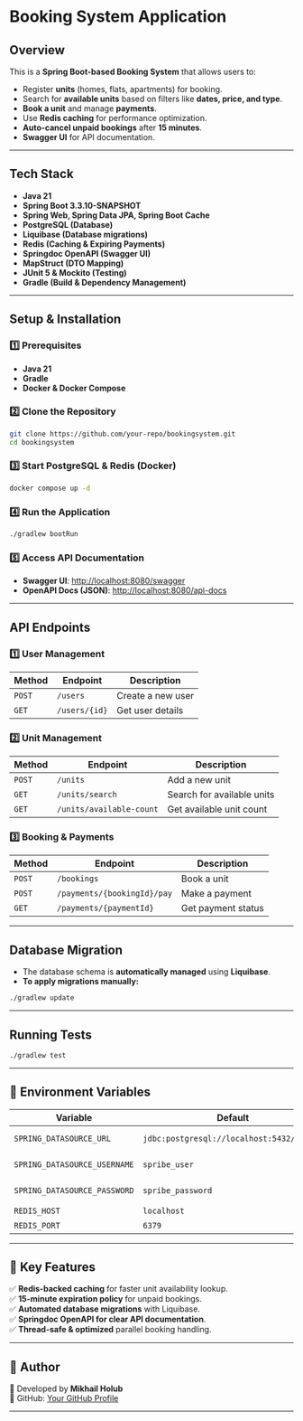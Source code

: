 #  Booking System Application

##  Overview
This is a **Spring Boot-based Booking System** that allows users to:
- Register **units** (homes, flats, apartments) for booking.
- Search for **available units** based on filters like **dates, price, and type**.
- **Book a unit** and manage **payments**.
- Use **Redis caching** for performance optimization.
- **Auto-cancel unpaid bookings** after **15 minutes**.
- **Swagger UI** for API documentation.

---

##  Tech Stack
- **Java 21**
- **Spring Boot 3.3.10-SNAPSHOT**
- **Spring Web, Spring Data JPA, Spring Boot Cache**
- **PostgreSQL (Database)**
- **Liquibase (Database migrations)**
- **Redis (Caching & Expiring Payments)**
- **Springdoc OpenAPI (Swagger UI)**
- **MapStruct (DTO Mapping)**
- **JUnit 5 & Mockito (Testing)**
- **Gradle (Build & Dependency Management)**

---

##  Setup & Installation

### 1️⃣ Prerequisites
- **Java 21**
- **Gradle**
- **Docker & Docker Compose**

### 2️⃣ Clone the Repository
```bash
git clone https://github.com/your-repo/bookingsystem.git
cd bookingsystem
```

### 3️⃣ Start PostgreSQL & Redis (Docker)
```bash
docker compose up -d
```

### 4️⃣ Run the Application
```bash
./gradlew bootRun
```

### 5️⃣ Access API Documentation
- **Swagger UI**: [http://localhost:8080/swagger](http://localhost:8080/swagger)
- **OpenAPI Docs (JSON)**: [http://localhost:8080/api-docs](http://localhost:8080/api-docs)

---

##  API Endpoints

### 1️⃣ User Management
| Method | Endpoint | Description |
|--------|---------|------------|
| `POST` | `/users` | Create a new user |
| `GET` | `/users/{id}` | Get user details |

### 2️⃣ Unit Management
| Method | Endpoint | Description |
|--------|---------|------------|
| `POST` | `/units` | Add a new unit |
| `GET` | `/units/search` | Search for available units |
| `GET` | `/units/available-count` | Get available unit count |

### 3️⃣ Booking & Payments
| Method | Endpoint | Description |
|--------|---------|------------|
| `POST` | `/bookings` | Book a unit |
| `POST` | `/payments/{bookingId}/pay` | Make a payment |
| `GET` | `/payments/{paymentId}` | Get payment status |

---

##  Database Migration
- The database schema is **automatically managed** using **Liquibase**.
- **To apply migrations manually:**
```bash
./gradlew update
```

---

##  Running Tests
```bash
./gradlew test
```

---

## 📌 Environment Variables
| Variable | Default | Description |
|----------|---------|-------------|
| `SPRING_DATASOURCE_URL` | `jdbc:postgresql://localhost:5432/spribe` | Database URL |
| `SPRING_DATASOURCE_USERNAME` | `spribe_user` | Database user |
| `SPRING_DATASOURCE_PASSWORD` | `spribe_password` | Database password |
| `REDIS_HOST` | `localhost` | Redis host |
| `REDIS_PORT` | `6379` | Redis port |

---

## 📌 Key Features
✅ **Redis-backed caching** for faster unit availability lookup.  
✅ **15-minute expiration policy** for unpaid bookings.  
✅ **Automated database migrations** with Liquibase.  
✅ **Springdoc OpenAPI for clear API documentation**.  
✅ **Thread-safe & optimized** parallel booking handling.

---

## 📌 Author
🚀 Developed by **Mikhail Holub**  
🔗 GitHub: [Your GitHub Profile](https://github.com/your-profile)

---

